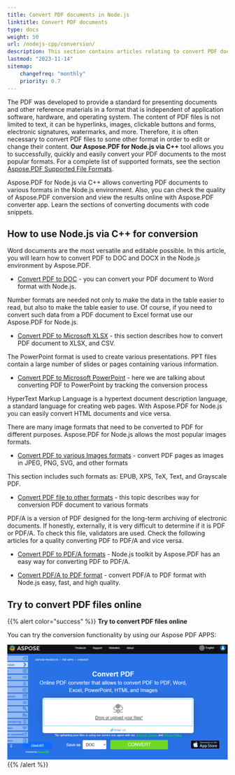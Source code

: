 ```yaml
---
title: Convert PDF documents in Node.js
linktitle: Convert PDF documents
type: docs
weight: 50
url: /nodejs-cpp/conversion/
description: This section contains articles relating to convert PDF documents to other formats by Aspose.PDF for Node.js via C++.
lastmod: "2023-11-14"
sitemap:
    changefreq: "monthly"
    priority: 0.7
---
```


The PDF was developed to provide a standard for presenting documents and other reference materials in a format that is independent of application software, hardware, and operating system. The content of PDF files is not limited to text, it can be hyperlinks, images, clickable buttons and forms, electronic signatures, watermarks, and more. Therefore, it is often necessary to convert PDF files to some other format in order to edit or change their content. 
**Our Aspose.PDF for Node.js via C++** tool allows you to successfully, quickly and easily convert your PDF documents to the most popular formats. For a complete list of supported formats, see the section [Aspose.PDF Supported File Formats](https://docs.aspose.com/pdf/nodejs-cpp/supported-file-formats/).

Aspose.PDF for Node.js via C++ allows converting PDF documents to various formats in the Node.js environment. Also, you can check the quality of Aspose.PDF conversion and view the results online with Aspose.PDF converter app. Learn the sections of converting documents with code snippets.

## How to use Node.js via C++ for conversion

Word documents are the most versatile and editable possible. In this article, you will learn how to convert PDF to DOC and DOCX in the Node.js environment by Aspose.PDF.

- [Convert PDF to DOC](/pdf/nodejs-cpp/convert-pdf-to-doc/) - you can convert your PDF document to Word format with Node.js.

Number formats are needed not only to make the data in the table easier to read, but also to make the table easier to use. Of course, if you need to convert such data from a PDF document to Excel format use our Aspose.PDF for Node.js.

- [Convert PDF to Microsoft XLSX](/pdf/nodejs-cpp/convert-pdf-to-xlsx/) - this section describes how to convert PDF document to XLSX, and CSV.

The PowerPoint format is used to create various presentations. PPT files contain a large number of slides or pages containing various information.

- [Convert PDF to Microsoft PowerPoint](/pdf/nodejs-cpp/convert-pdf-to-powerpoint/) - here we are talking about converting PDF to PowerPoint by tracking the conversion process

HyperText Markup Language is a hypertext document description language, a standard language for creating web pages. With Aspose.PDF for Node.js you can easily convert HTML documents and vice versa.

There are many image formats that need to be converted to PDF for different purposes. Aspose.PDF for Node.js allows the most popular images formats.

- [Convert PDF to various Images formats](/pdf/nodejs-cpp/convert-pdf-to-images-format/) - convert PDF pages as images in JPEG, PNG, SVG, and other formats

This section includes such formats as: EPUB, XPS, TeX, Text, and Grayscale PDF.

- [Convert PDF file to other formats](/pdf/nodejs-cpp/convert-pdf-to-other-files/) - this topic describes way for conversion PDF document to various formats

PDF/A is a version of PDF designed for the long-term archiving of electronic documents.
If honestly, externally, it is very difficult to determine if it is PDF or PDF/A. To check this file, validators are used. Check the following articles for a quality converting PDF to PDF/A and vice versa.

- [Convert PDF to PDF/A formats](/pdf/nodejs-cpp/convert-pdf-to-pdfa/) - Node.js toolkit by Aspose.PDF has an easy way for converting PDF to PDF/A.

- [Convert PDF/A to PDF format](/pdf/nodejs-cpp/convert-pdfa-to-pdf/) - convert PDF/A to PDF format with Node.js easy, fast, and high quality.

## Try to convert PDF files online

{{% alert color="success" %}}
**Try to convert PDF files online**

You can try the conversion functionality by using our Aspose PDF APPS:

[![Aspose PDF APP](app.png)](https://products.aspose.app/pdf/conversion)
{{% /alert %}}